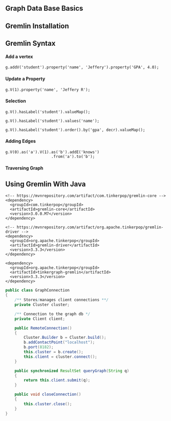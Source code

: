 ## Graph Data Base Basics


## Gremlin Installation


## Gremlin Syntax

#### Add a vertex
```gremlin
g.addV('student').property('name', 'Jeffery').property('GPA', 4.0);
```

#### Update a Property
```gremlin
g.V(1).property('name', 'Jeffery R');
```

#### Selection
```gremlin
g.V().hasLabel('student').valueMap();
```

```gremlin
g.V().hasLabel('student').values('name');
```

```gremlin
g.V().hasLabel('student').order().by('gpa', decr).valueMap();
```


#### Adding Edges
```gremlin
g.V(0).as('a').V(1).as('b').addE('knows')
                    .from('a').to('b');
```

#### Traversing Graph


## Using Gremlin With Java


```maven
<!-- https://mvnrepository.com/artifact/com.tinkerpop/gremlin-core -->
<dependency>
  <groupId>com.tinkerpop</groupId>
  <artifactId>gremlin-core</artifactId>
  <version>3.0.0.M7</version>
</dependency>

<!-- https://mvnrepository.com/artifact/org.apache.tinkerpop/gremlin-driver -->
<dependency>
  <groupId>org.apache.tinkerpop</groupId>
  <artifactId>gremlin-driver</artifactId>
  <version>3.3.3</version>
</dependency>

<dependency>
  <groupId>org.apache.tinkerpop</groupId>
  <artifactId>tinkergraph-gremlin</artifactId>
  <version>3.3.3</version>
</dependency>
```


```java
public class GraphConnection
{
    /** Stores/manages client connections **/
    private Cluster cluster;

    /** Connection to the graph db */
    private Client client;

    public RemoteConnection()
    {
        Cluster.Builder b = Cluster.build();
        b.addContactPoint("localhost");
        b.port(8182);
        this.cluster = b.create();
        this.client = cluster.connect();
    }

    public synchronized ResultSet queryGraph(String q)
    {
        return this.client.submit(q);
    }

    public void closeConnection()
    {
        this.cluster.close();
    }
}
```